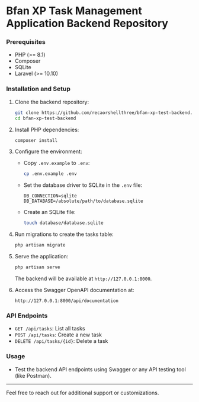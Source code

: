 # Bfan XP Task Management Application Backend Repository

### Prerequisites

-   PHP (>= 8.1)
-   Composer
-   SQLite
-   Laravel (>= 10.10)

### Installation and Setup

1. Clone the backend repository:

    ```bash
    git clone https://github.com/recaorshellthree/bfan-xp-test-backend.git
    cd bfan-xp-test-backend
    ```

2. Install PHP dependencies:

    ```bash
    composer install
    ```

3. Configure the environment:

    - Copy `.env.example` to `.env`:
        ```bash
        cp .env.example .env
        ```
    - Set the database driver to SQLite in the `.env` file:
        ```env
        DB_CONNECTION=sqlite
        DB_DATABASE=/absolute/path/to/database.sqlite
        ```
    - Create an SQLite file:
        ```bash
        touch database/database.sqlite
        ```

4. Run migrations to create the tasks table:

    ```bash
    php artisan migrate
    ```

5. Serve the application:

    ```bash
    php artisan serve
    ```

    The backend will be available at `http://127.0.0.1:8000`.

6. Access the Swagger OpenAPI documentation at:
    ```
    http://127.0.0.1:8000/api/documentation
    ```

### API Endpoints

-   `GET /api/tasks`: List all tasks
-   `POST /api/tasks`: Create a new task
-   `DELETE /api/tasks/{id}`: Delete a task

### Usage

-   Test the backend API endpoints using Swagger or any API testing tool (like Postman).

---

Feel free to reach out for additional support or customizations.
